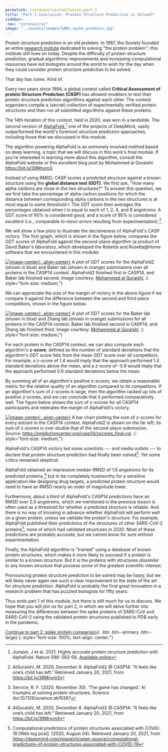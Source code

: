 ```yaml
---
permalink: /coronavirus/conclusion_part_1
title: "Part 1 Conclusion: Protein Structure Prediction is Solved?"
sidebar:
 nav: "coronavirus"
image: "../assets/images/SARS_spike_proteins.jpg"
---
```


Protein structure prediction is an old problem. In 1967, the Soviets founded an entire [research insitute](https://www.protres.ru) dedicated to solving "the protein problem"; this institute still lives on today. Despite the difficulty of protein structure prediction, gradual algorithmic improvements and increasing computational resources have led biologists around the world to wish for the day when they could consider protein structure prediction to be solved.

That day has come. Kind of.

Every two years since 1994, a global contest called **Critical Assessment of protein Structure Prediction (CASP)** has allowed modelers to test their protein structure prediction algorithms against each other. The contest organizers compile a (secret) collection of experimentally verified protein structures and then run all submitted algorithms against these proteins.

The 14th iteration of this contest, held in 2020, was won in a landslide. The second version of <a href="https://deepmind.com/blog/article/alphafold-a-solution-to-a-50-year-old-grand-challenge-in-biology" target="_blank">AlphaFold</a>,[^Jumper2021] one of the projects of DeepMind, vastly outperformed the world's foremost structure prediction approaches, including those that we discussed in this module.

The algorithm powering AlphaFold is an extremely involved method based on deep learning, a topic that we will discuss in this work's final module. If you're interested in learning more about this algorithm, consult the AlphaFold website or this excellent blog post by Mohammed al Quraishi: <a href="https://bit.ly/39Mnym3" target="_blank">https://bit.ly/39Mnym3</a>.

Instead of using RMSD, CASP scores a predicted structure against a known structure using the **global distance test (GDT)**. We first ask, "How many alpha carbons are close in the two structures?" To answer this question, we we first take the percentage of alpha carbon positions for which the distance between corresponding alpha carbons in the two structures is at most equal to some threshold *t*. The GDT score then averages the percentages obtained when *t* is equal to each of 1, 2, 4, and 8 angstroms. A GDT score of 90% is considered good, and a score of 95% is considered excellent (i.e., comparable to minor errors resulting from experimentation) [^AlQuraishi].

We will show a few plots to illustrate the decisiveness of AlphaFold's CASP victory. The first graph, which is shown in the figure below, compares the GDT scores of AlphaFold against the second-place algorithm (a product of David Baker's laboratory, which developed the Robetta and Rosetta@Home software that we encountered in this module).

[![image-center](../assets/images/600px/AlphaFold2_BAKER.png){: .align-center}](../assets/images/AlphaFold2_BAKER.png)
A plot of GDT scores for the AlphaFold2 (shown in blue) and Baker lab (shown in orange) submissions over all proteins in the CASP14 contest. AlphaFold2 finished first in CASP14, and Baker lab finished second. Image courtesy: <a href="https://bit.ly/39Mnym3" target="_blank">Mohammed al Quraishi</a>.
{: style="font-size: medium;"}

We can appreciate the size of the margin of victory in the above figure if we compare it against the difference between the second and third place competitors, shown in the figure below.

[![image-center](../assets/images/600px/BAKER_Zhang.png){: .align-center}](../assets/images/BAKER_Zhang.png)
A plot of GDT scores for the Baker lab (shown in blue) and Zhang lab (shown in orange) submissions for all proteins in the CASP14 contest. Baker lab finished second in CASP14, and Zhang lab finished third. Image courtesy: <a href="https://bit.ly/39Mnym3" target="_blank">Mohammed al Quraishi</a>.
{: style="font-size: medium;"}

For each protein in the CASP14 contest, we can also compute each algorithm's **z-score**, defined as the number of standard deviations that the algorithm's GDT score falls from the mean GDT score over all competitors. For example, a z-score of 1.4 would imply that the approach performed 1.4 standard deviations above the mean, and a z-score of -0.9 would imply that the approach performed 0.9 standard deviations below the mean.

By summing all of an algorithm's positive z-scores, we obtain a reasonable metric for the relative quality of an algorithm compared to its competitors. If an algorithm's sum of z-scores is large, then the algorithm racked up lots of positive z-scores, and we can conclude that it performed comparatively well. The figure below shows the sum of z-scores for all CASP14 participants and reiterates the margin of AlphaFold's victory.

[![image-center](../assets/images/600px/CASP14_overall_results.png){: .align-center}](../assets/images/CASP14_overall_results.png)
A bar chart plotting the sum of z-scores for every entrant in the CASP14 contest. AlphaFold2 is shown on the far left; its sum of z-scores is over double that of the second-place submission. Source: <a href="https://predictioncenter.org/casp14/zscores_final.cgi" target="_blank">https://predictioncenter.org/casp14/zscores_final.cgi</a>.
{: style="font-size: medium;"}

AlphaFold's CASP14 victory led some scientists --- and media outlets --- to declare that protein structure prediction had finally been solved[^Science]. Yet some critics remained skeptical.

AlphaFold obtained an impressive median RMSD of 1.6 angstroms for its predicted proteins,[^AlQuraishi] but to be completely trustworthy for a sensitive application like designing drug targets, a predicted protein structure would need to have an RMSD nearly an order of magnitude lower.

Furthermore, about a third of AlphaFold's CASP14 predictions have an RMSD over 2.0 angstroms, which we mentioned in the previous lesson is often used as a threshold for whether a predicted structure is reliable. And there is no way of knowing in advance whether AlphaFold will perform well on a given protein, unless we validate the protein's structure. For example, AlphaFold published their predictions of the structures of other SARS-CoV-2 proteins[^DeepMind], none of which had validated structures in 2020. Most of these predictions are probably accurate, but we cannot know for sure without experimentation.

Finally, the AlphaFold algorithm is "trained" using a database of known protein structures, which makes it more likely to succeed if a protein is similar to a known structure. But it is the proteins with structures *dissimilar* to any known structure that possess some of the greatest scientific interest.

Pronouncing protein structure prediction to be solved may be hasty, but we will likely never again see such a clear improvement to the state of the art for structure prediction. AlphaFold is probably the final great innovation in a research problem that has puzzled biologists for fifty years.

Thus ends part 1 of this module, but there is still much for us to discuss. We hope that you will join us for part 2, in which we will delve further into measuring the differences between the spike proteins of SARS-CoV and SARS-CoV-2 using the validated protein structures published to PDB early in the pandemic.

[Continue to part 2: spike protein comparison](multiseq){: .btn .btn--primary .btn--large}
{: style="font-size: 100%; text-align: center;"}

[^AlQuraishi]: AlQuraishi, M. 2020, December 8. AlphaFold2 @ CASP14: “It feels like one’s child has left." Retrieved January 20, 2021, from <a href="https://bit.ly/39Mnym3" target="_blank">https://bit.ly/39Mnym3</a>

[^Curry]: Curry, S. 2020, December 12. No, DeepMind has not solved protein folding. Retrieved January 20, 2021, from <a href="http://occamstypewriter.org/scurry/2020/12/02/no-deepmind-has-not-solved-protein-folding/" target="_blank">http://occamstypewriter.org/scurry/2020/12/02/no-deepmind-has-not-solved-protein-folding/</a>

[^Jumper2021]: Jumper, J et al. 2021. Highly accurate protein structure prediction with AlphaFold. Nature 596: 583–58. [Available online](https://www.nature.com/articles/s41586-021-03819-2)

[^Sim2017]: Sim M, Koirala S, Picton D, Strahl H, Hoskisson PA, Rao CV, Gillespie CS, Aldridge PD. 2017. Growth rate control of flagellar assembly in *Escherichia coli* strain RP437. Scientific Reports 7:41189. [Available online](https://www.nature.com/articles/srep41189#:~:text=Escherichia%20coli%20is%20a%20prominent,distributed%20across%20the%20cell%20surface.)

[^Science]: Service, R. F. (2020, November 30). ‘The game has changed.’ AI triumphs at solving protein structures. Science. doi:10.1126/science.abf9367

[^DeepMind]: Computational predictions of protein structures associated with COVID-19 [Web log post]. (2020, August 04). Retrieved January 20, 2021, from <a href="https://deepmind.com/research/open-source/computational-predictions-of-protein-structures-associated-with-COVID-19" target="_blank">https://deepmind.com/research/open-source/computational-predictions-of-protein-structures-associated-with-COVID-19</a>
